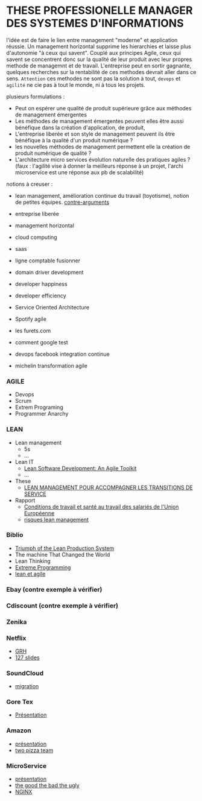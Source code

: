 # THESE PROFESSIONELLE MANAGER DES SYSTEMES D'INFORMATIONS


l'idée est de faire le lien entre management "moderne" et application réussie. Un management horizontal supprime les hierarchies et laisse plus d'autonomie "à ceux qui savent". Couplé aux principes Agile, ceux qui savent se concentrent donc sur la qualité de leur produit avec leur propres methode de managemnt et de travail. L'entreprise peut en sortir gagnante, quelques recherches sur la rentabilité de ces methodes devrait aller dans ce sens. `Attention` ces methodes ne sont pas la solution à tout, `devops` et `agilité` ne cie pas à tout le monde, ni à tous les projets.

plusieurs formulations :

- Peut on espérer une qualité de produit supérieure grâce aux méthodes de management émergentes
- Les méthodes de management émergentes peuvent elles être aussi bénéfique dans la création d'application, de produit, 
- L'entreprise liberée et son style de management peuvent ils être bénéfique à la qualité d'un produit numérique ?
- les nouvelles méthodes de management permettent elle la création de produit numérique de qualité ?
- L'architecture micro services évolution naturelle des pratiques agiles ? (faux : l'agilité vise à donner la meilleurs réponse à un projet, l'archi microservice est une réponse aux pb de scalabilité)


notions à creuser :

- lean management, amélioration continue du travail (toyotisme), notion de petites équipes. [contre-arguments](https://business.lesechos.fr/directions-ressources-humaines/ressources-humaines/bien-etre-au-travail/le-lean-management-un-danger-pour-les-salaries-5925.php)

- entreprise liberée
- management horizontal
- cloud computing
- saas

- ligne comptable fusionner
- domain driver development
- developer happiness
- developer efficiency
- Service Oriented Architecture
- Spotify agile
- les furets.com
- comment google test
- devops facebook integration continue
- michelin transformation agile


### AGILE
- Devops
- Scrum
- Extrem Programing
- Programmer Anarchy




### LEAN
- Lean management
	- 5s
	- ...
- Lean IT
	- [Lean Software Development: An Agile Toolkit](http://ptgmedia.pearsoncmg.com/images/9780321150783/samplepages/0321150783.pdf)
	- ...
- These
	- [LEAN MANAGEMENT POUR ACCOMPAGNER
LES TRANSITIONS DE SERVICE](http://qualite.master.utc.fr/site_public/travaux/2013/qpo/ST02/cheng/UTC_Master_QPO_ST02_MIM_2014_Xueyun_CHENG.pdf)
- Rapport
	- [Conditions de travail et santé au travail des salariés de l'Union Européenne](http://www.cee-recherche.fr/sites/default/files/webfm/publications/docdetravail/73-travail_conditions_sante_europe.pdf)
	- [risques lean management](http://www.inrs.fr/risques/lean-management/ce-qu-il-faut-retenir.html)





### Biblio
- [Triumph of the Lean Production System ](https://www.lean.org/downloads/MITSloan.pdf)
- The machine That Changed the World
- Lean Thinking
- [Extreme Programming](https://www.eyrolles.com/Informatique/Livre/l-extreme-programming-9782212110517)
- [lean et agile](http://leanagilecamp.fr/#/accueil)



### Ebay (contre exemple à vérifier)

### Cdiscount (contre exemple à vérifier)

### Zenika

### Netflix
- [GRH](https://www.usine-digitale.fr/article/comment-netflix-a-revolutionne-les-rh-dans-la-sillicon-valley-et-ailleurs.N356636)
- [127 slides](https://fr.slideshare.net/BarbaraGill3/netflix-culture-deck)

### SoundCloud
- [migration](http://philcalcado.com/2015/09/08/how_we_ended_up_with_microservices.html)

### Gore Tex
- [Présentation](https://www.capital.fr/entreprises-marches/chez-gore-tex-chaque-salarie-est-son-propre-manager-837156)

### Amazon
- [présentation](https://www.infoq.com/fr/news/2016/01/microservices-amazon)
- [two pizza team](http://blog.idonethis.com/two-pizza-team/)


### MicroService
- [présentation](https://blog.octo.com/larchitecture-microservices-sans-la-hype-quest-ce-que-cest-a-quoi-ca-sert-est-ce-quil-men-faut/)
- [the good the bad the ugly](http://sanderhoogendoorn.com/blog/index.php/microservices-the-good-the-bad-and-the-ugly/)
- [NGINX](https://www.nginx.com/blog/introduction-to-microservices/)


## 